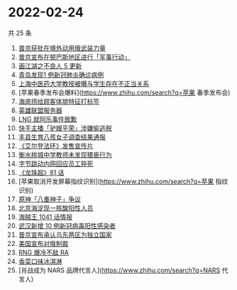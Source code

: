 # 2022-02-24

共 25 条

<!-- BEGIN ZHIHUSEARCH -->
<!-- 最后更新时间 Thu Feb 24 2022 12:15:03 GMT+0800 (China Standard Time) -->
1. [普京获批在境外动用俄武装力量](https://www.zhihu.com/search?q=普京)
1. [普京宣布在顿巴斯地区进行「军事行动」](https://www.zhihu.com/search?q=普京)
1. [画江湖之不良人 5 更新](https://www.zhihu.com/search?q=不良人)
1. [青岛发现1 例新冠肺炎确诊病例](https://www.zhihu.com/search?q=青岛新增)
1. [上海中医药大学教授被曝与学生存在不正当关系](https://www.zhihu.com/search?q=上海中医药大学)
1. [苹果春季发布会爆料](https://www.zhihu.com/search?q=苹果 春季发布会)
1. [海底捞给顾客体貌特征打标签](https://www.zhihu.com/search?q=海底捞)
1. [英雄联盟服务器](https://www.zhihu.com/search?q=英雄联盟)
1. [LNG 就阿乐事件致歉](https://www.zhihu.com/search?q=ale)
1. [快手主播「驴嫂平荣」涉嫌偷逃税](https://www.zhihu.com/search?q=快手主播)
1. [丰县生育八孩女子调查结果通报](https://www.zhihu.com/search?q=丰县八孩)
1. [《艾尔登法环》发售宣传片](https://www.zhihu.com/search?q=艾尔登法环)
1. [衡水桃城中学教师未发现猥亵行为](https://www.zhihu.com/search?q=衡水桃城中学)
1. [字节跳动内网回应员工猝死](https://www.zhihu.com/search?q=字节跳动员工)
1. [《龙珠超》81 话](https://www.zhihu.com/search?q=龙珠)
1. [苹果取消开发屏幕指纹识别](https://www.zhihu.com/search?q=苹果 指纹识别)
1. [原神「八重神子」争议](https://www.zhihu.com/search?q=八重神子)
1. [北京海淀现一核酸阳性人员](https://www.zhihu.com/search?q=北京海淀)
1. [海贼王 1041 话情报](https://www.zhihu.com/search?q=海贼王)
1. [武汉新增 10 例新冠病毒阳性感染者](https://www.zhihu.com/search?q=武汉新增)
1. [普京宣布承认乌东两区为独立国家](https://www.zhihu.com/search?q=俄罗斯乌克兰)
1. [美国宣布对俄制裁](https://www.zhihu.com/search?q=美国制裁俄罗斯)
1. [RNG 爆冷不敌 RA](https://www.zhihu.com/search?q=rng)
1. [香菜口味冰淇淋](https://www.zhihu.com/search?q=香菜冰淇淋)
1. [肖战成为 NARS 品牌代言人](https://www.zhihu.com/search?q=NARS 代言人)
<!-- END ZHIHUSEARCH -->
